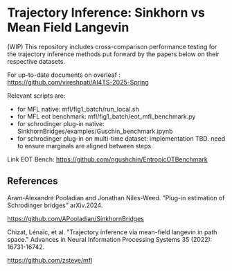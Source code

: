 # Trajectory Inference: Sinkhorn vs Mean Field Langevin

(WIP) This repository includes cross-comparison performance testing for the trajectory inference methods put forward by the papers below on their respective datasets.

For up-to-date documents on overleaf : https://github.com/vireshpati/AI4TS-2025-Spring 

Relevant scripts are:
- for MFL native: mfl/fig1_batch/run_local.sh
- for MFL eot benchmark: mfl/fig1_batch/eot_mfl_benchmark.py
- for schrodinger plug-in native: SinkhornBridges/examples/Guschin_benchmark.ipynb
- for schrodinger plug-in on multi-time dataset: implementation TBD. need to ensure marginals are aligned between steps.

Link EOT Bench: https://github.com/ngushchin/EntropicOTBenchmark

## References ##

Aram-Alexandre Pooladian and Jonathan Niles-Weed. ”Plug-in estimation of
Schrodinger bridges” arXiv.2024.

https://github.com/APooladian/SinkhornBridges


Chizat, Lénaïc, et al. "Trajectory inference via mean-field langevin in path space." Advances in Neural Information Processing Systems 35 (2022): 16731-16742.

https://github.com/zsteve/mfl

